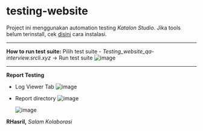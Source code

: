 # testing-website

Project ini menggunakan automation testing *Katalon Studio*. Jika tools belum terinstall, cek [disini](https://docs.katalon.com/katalon-studio/docs/getting-started.html) cara instalasi.

---

**How to run test suite:**
Pilih test suite - *Testing_website_qa-interview.srcli.xyz* -> Run test suite
![image](https://user-images.githubusercontent.com/56632236/154609391-de743740-ab31-462f-baea-767a46c27b63.png)

---

**Report Testing**
- Log Viewer Tab
  ![image](https://user-images.githubusercontent.com/56632236/154610472-9cf2c10a-c7de-4828-b545-e909a86e3b00.png)

- Report directory
  ![image](https://user-images.githubusercontent.com/56632236/154610662-95c68ffd-a6fe-4cea-8e95-fe81478ed978.png)
  
  ![image](https://user-images.githubusercontent.com/56632236/154610799-b2a56716-9ff5-4b28-b609-44cf0bd28eb5.png)

**RHasril,**
*Salam Kolaborasi*

 
